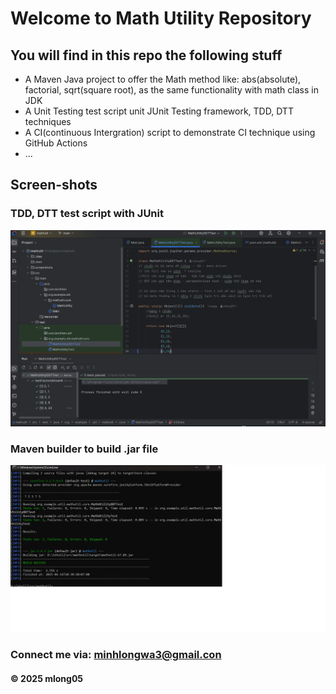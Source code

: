 # Welcome to Math Utility Repository

## You will find in this repo the following stuff

* A Maven Java project to offer the Math method like: abs(absolute), factorial, sqrt(square root), as the same functionality with math class in JDK
* A Unit Testing test script unit JUnit Testing framework, TDD, DTT techniques
* A CI(continuous Intergration) script to demonstrate CI technique using GitHub Actions
* ...

## Screen-shots

### TDD, DTT test script with JUnit 
![TDD,DTT with JUnit](https://github.com/mlong05/mathutil/blob/main/screenshots/Untitled.png?raw=true)
### Maven builder to build .jar file
![](https://github.com/mlong05/mathutil/blob/main/screenshots/Untitled1.png?raw=true)
### Connect me via: minhlongwa3@gmail.con

#### &#169; 2025 mlong05
